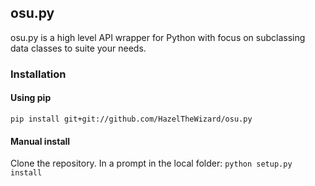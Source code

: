 ## osu.py

osu.py is a high level API wrapper for Python with focus on subclassing data classes to suite your needs.

### Installation

#### Using pip
`pip install git+git://github.com/HazelTheWizard/osu.py`
#### Manual install
Clone the repository.
In a prompt in the local folder:
`python setup.py install`
